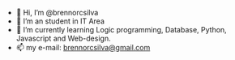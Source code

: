 - 👋 Hi, I’m @brennorcsilva
- 👀 I’m an student in IT Area
- 🌱 I’m currently learning Logic programming, Database, Python, Javascript and Web-design.
- 📫 my e-mail: brennorcsilva@gmail.com 

